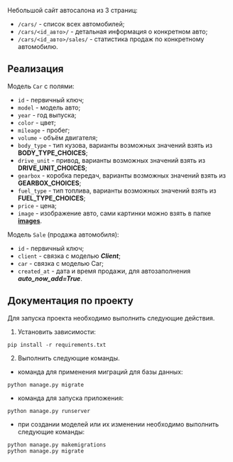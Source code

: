 Небольшой сайт автосалона из 3 страниц: 

- `/cars/` - список всех автомобилей;
- `/cars/<id_авто>/` - детальная информация о конкретном авто;
- `/cars/<id_авто>/sales/` - статистика продаж по конкретному автомобилю.

## Реализация

Модель `Car` с полями: 
- `id` - первичный ключ;
- `model` - модель авто;
- `year` - год выпуска;
- `color` - цвет;
- `mileage` - пробег;
- `volume` - объём двигателя;
- `body_type` - тип кузова, варианты возможных значений взять из **BODY_TYPE_CHOICES**;
- `drive_unit` - привод, варианты возможных значений взять из **DRIVE_UNIT_CHOICES**;
- `gearbox` - коробка передач, варианты возможных значений взять из **GEARBOX_CHOICES**;
- `fuel_type` - тип топлива, варианты возможных значений взять из **FUEL_TYPE_CHOICES**;
- `price` - цена;
- `image` - изображение авто, сами картинки можно взять в папке **[images](../images)**.

Модель `Sale` (продажа автомобиля):

- `id` - первичный ключ;
- `client` - связка с моделью ***Client***;
- `car` - связка с моделью Car;
- `created_at` - дата и время продажи, для автозаполнения ***auto_now_add=True***.


## Документация по проекту

Для запуска проекта необходимо выполнить следующие действия.

1. Установить зависимости:
```commandline
pip install -r requirements.txt
```

2. Выполнить следующие команды.

- команда для применения миграций для базы данных:

```commandline
python manage.py migrate
```

- команда для запуска приложения:

```commandline
python manage.py runserver
```

- при создании моделей или их изменении необходимо выполнить следующие команды:

```commandline
python manage.py makemigrations
python manage.py migrate
```
